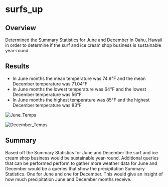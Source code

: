# surfs_up

## Overview

Determined the Summary Statistics for June and December in Oahu, Hawaii in order to determine if the surf and ice cream shop business is sustainable year-round.

## Results

- In June months the mean temperature was 74.9℉ and the mean December temperature was 71.04℉
- In June months the lowest temperature was 64℉ and the lowest December temperature was 56℉
- In June months the highest temperature was 85℉ and the highest December temperature was 83℉

![June_Temps]()

![December_Temps]()

## Summary

Based off the Summary Statistics for June and December the surf and ice cream shop business would be sustainable year-round. Additional queries that can be performed perform to gather more weather data for June and December would be a queries that show the precipitation Summary Statistics. One for June and one for December. This would give an insight of how much precipitation June and December months receive.

